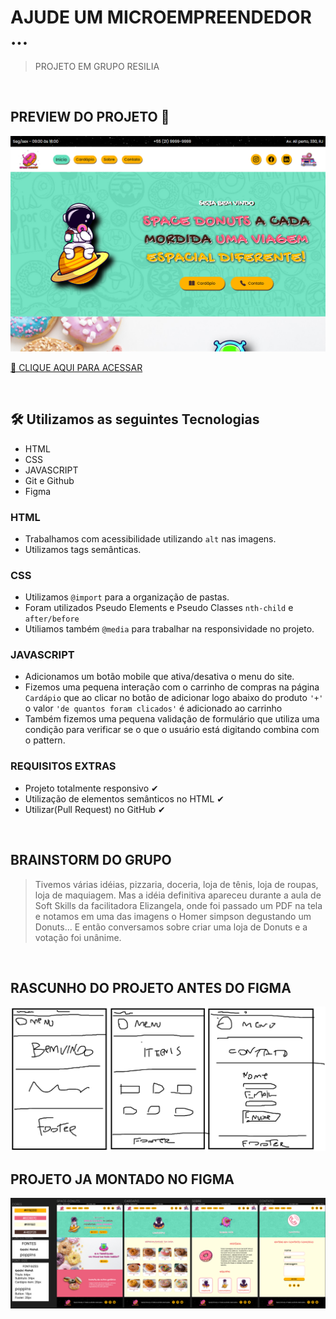# AJUDE UM MICROEMPREENDEDOR ...

> PROJETO EM GRUPO RESILIA

<br>

## PREVIEW DO PROJETO 👀

![preview](./.github/preview.png)

[🔗 CLIQUE AQUI PARA ACESSAR](https://nobrupsiq.github.io/projeto-em-grupo-resilia/)

<br>

## 🛠 Utilizamos as seguintes Tecnologias

-   HTML
-   CSS
-   JAVASCRIPT
-   Git e Github
-   Figma

### HTML

-   Trabalhamos com acessibilidade utilizando `alt` nas imagens.
-   Utilizamos tags semânticas.

### CSS

-   Utilizamos `@import` para a organização de pastas.
-   Foram utilizados Pseudo Elements e Pseudo Classes `nth-child` e `after/before`
-   Utiliamos também `@media` para trabalhar na responsividade no projeto.

### JAVASCRIPT

-   Adicionamos um botão mobile que ativa/desativa o menu do site.
-   Fizemos uma pequena interação com o carrinho de compras na página `Cardápio` que ao clicar no botão de adicionar logo abaixo do produto `'+'` o valor `'de quantos foram clicados'` é adicionado ao carrinho
-   Também fizemos uma pequena validação de formulário que utiliza uma condição para verificar se o que o usuário está digitando combina com o pattern.

### REQUISITOS EXTRAS

-   Projeto totalmente responsivo ✔
-   Utilização de elementos semânticos no HTML ✔
-   Utilizar(Pull Request) no GitHub ✔

<br>

## BRAINSTORM DO GRUPO

> Tivemos várias idéias, pizzaria, doceria, loja de tênis, loja de roupas, loja de maquiagem. Mas a idéia definitiva apareceu durante a aula de Soft Skills da facilitadora Elizangela, onde foi passado um PDF na tela e notamos em uma das imagens o Homer simpson degustando um Donuts... E então conversamos sobre criar uma loja de Donuts e a votação foi unânime.

<br>

## RASCUNHO DO PROJETO ANTES DO FIGMA

![preview](./.github/rascunho.png)

## PROJETO JA MONTADO NO FIGMA

![preview](./.github/figma.png)
